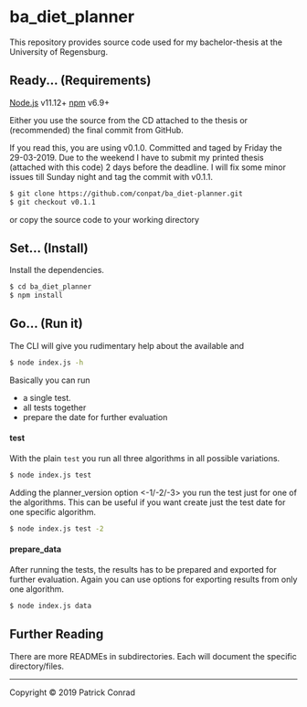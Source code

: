 # ba_diet_planner

This repository provides source code used for my bachelor-thesis at the University of Regensburg.


## Ready... (Requirements)
[Node.js](https://nodejs.org/) v11.12+
[npm](https://npmjs.com/) v6.9+

Either you use the source from the CD attached to the thesis or (recommended) the final commit from GitHub.

If you read this, you are using v0.1.0. Committed and taged by Friday the 29-03-2019. Due to the weekend I have to submit my printed thesis (attached with this code) 2 days before the deadline.
I will fix some minor issues till Sunday night and tag the commit with v0.1.1.

```sh
$ git clone https://github.com/conpat/ba_diet-planner.git
$ git checkout v0.1.1
```
or copy the source code to your working directory

## Set... (Install)

Install the dependencies.

```sh
$ cd ba_diet_planner
$ npm install
```

## Go... (Run it)
The CLI will give you rudimentary help about the available <commands> and <options>
```sh
$ node index.js -h
```

Basically you can run
- a single test.
- all tests together
- prepare the date for further evaluation

#### test
With the plain `test` <command> you run all three algorithms in all possible variations.
```sh
$ node index.js test
```
Adding the planner_version option <-1/-2/-3> you run the test just for one of the algorithms. This can be useful if you want create just the test date for one specific algorithm.
```sh
$ node index.js test -2
```

#### prepare_data
After running the tests, the results has to be prepared and exported for further evaluation. Again you can use options for exporting results from only one algorithm.
```sh
$ node index.js data
```

## Further Reading
There are more READMEs in subdirectories. Each will document the specific directory/files.


---
Copyright © 2019 Patrick Conrad
